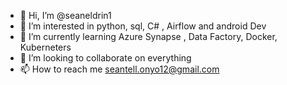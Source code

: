 - 👋 Hi, I’m @seaneldrin1
- 👀 I’m interested in python, sql, C# , Airflow and android Dev
- 🌱 I’m currently learning  Azure Synapse , Data Factory, Docker, Kuberneters
- 💞️ I’m looking to collaborate on everything
- 📫 How to reach me seantell.onyo12@gmail.com

<!---
seaneldrin1/seaneldrin1 is a ✨ special ✨ repository because its `README.md` (this file) appears on your GitHub profile.
You can click the Preview link to take a look at your changes.
--->
